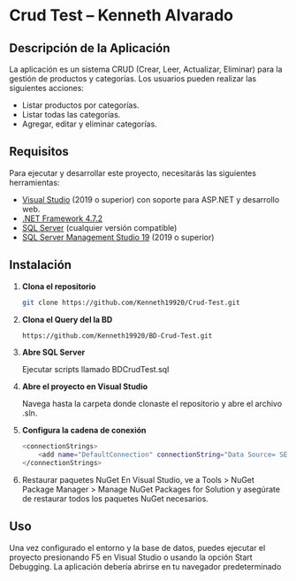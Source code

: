# Crud Test – Kenneth Alvarado

## Descripción de la Aplicación

La aplicación es un sistema CRUD (Crear, Leer, Actualizar, Eliminar) para la gestión de productos y categorías. Los usuarios pueden realizar las siguientes acciones:

- Listar productos por categorías.
- Listar todas las categorías.
- Agregar, editar y eliminar categorías.

## Requisitos

Para ejecutar y desarrollar este proyecto, necesitarás las siguientes herramientas:

- [Visual Studio](https://visualstudio.microsoft.com/) (2019 o superior) con soporte para ASP.NET y desarrollo web.
- [.NET Framework 4.7.2](https://dotnet.microsoft.com/download/dotnet-framework/net472)
- [SQL Server](https://www.microsoft.com/es-es/sql-server/sql-server-downloads) (cualquier versión compatible)
- [SQL Server Management Studio 19](https://learn.microsoft.com/en-us/sql/ssms/download-sql-server-management-studio-ssms?view=sql-server-ver15) (2019 o superior)

## Instalación

1. **Clona el repositorio**

   ```sh
   git clone https://github.com/Kenneth19920/Crud-Test.git

2. **Clona el Query del la BD**
     ```sh
   https://github.com/Kenneth19920/BD-Crud-Test.git
     
4. **Abre SQL Server**
   
   Ejecutar scripts llamado BDCrudTest.sql

5. **Abre el proyecto en Visual Studio**

   Navega hasta la carpeta donde clonaste el repositorio y abre el archivo .sln.

   
6. **Configura la cadena de conexión**
   
    ```sh
    <connectionStrings>
		<add name="DefaultConnection" connectionString="Data Source= SERVER-NAME ;initial catalog=BDCrudTest;integrated security=True;MultipleActiveResultSets=True" providerName="System.Data.SqlClient" />
	</connectionStrings>

7.  Restaurar paquetes NuGet
 En Visual Studio, ve a Tools > NuGet Package Manager > Manage NuGet Packages for Solution y asegúrate de restaurar todos los paquetes NuGet necesarios.

## Uso

Una vez configurado el entorno y la base de datos, puedes ejecutar el proyecto presionando F5 en Visual Studio o usando la opción Start Debugging. La aplicación debería abrirse en tu navegador predeterminado
  

    
